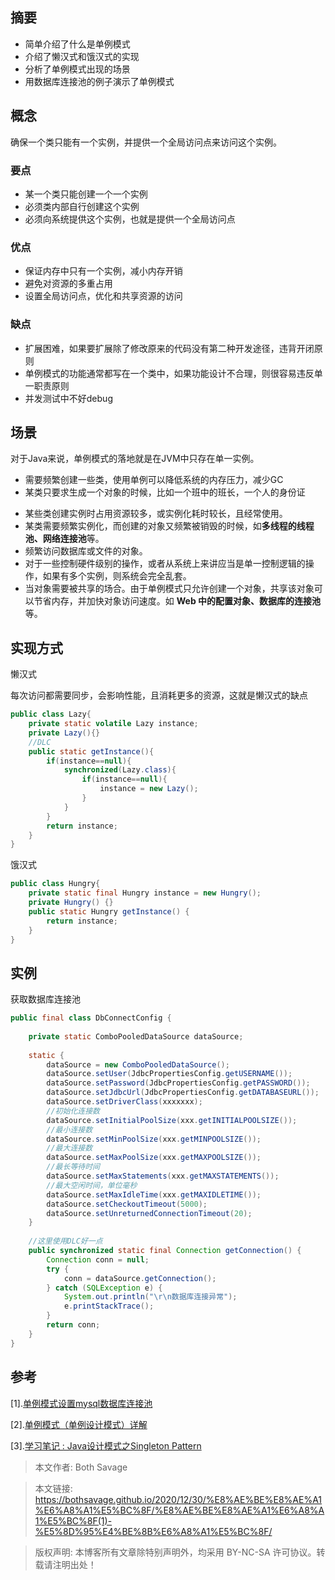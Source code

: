 ## 摘要

* 简单介绍了什么是单例模式
* 介绍了懒汉式和饿汉式的实现
* 分析了单例模式出现的场景
* 用数据库连接池的例子演示了单例模式
## 概念

确保一个类只能有一个实例，并提供一个全局访问点来访问这个实例。

### 要点

* 某一个类只能创建一个一个实例
* 必须类内部自行创建这个实例
* 必须向系统提供这个实例，也就是提供一个全局访问点

### 优点

* 保证内存中只有一个实例，减小内存开销
* 避免对资源的多重占用
* 设置全局访问点，优化和共享资源的访问

### 缺点

* 扩展困难，如果要扩展除了修改原来的代码没有第二种开发途径，违背开闭原则
* 单例模式的功能通常都写在一个类中，如果功能设计不合理，则很容易违反单一职责原则
* 并发测试中不好debug

## 场景

对于Java来说，单例模式的落地就是在JVM中只存在单一实例。

* 需要频繁创建一些类，使用单例可以降低系统的内存压力，减少GC
* 某类只要求生成一个对象的时候，比如一个班中的班长，一个人的身份证

- 某些类创建实例时占用资源较多，或实例化耗时较长，且经常使用。
- 某类需要频繁实例化，而创建的对象又频繁被销毁的时候，如**多线程的线程池、网络连接池**等。
- 频繁访问数据库或文件的对象。
- 对于一些控制硬件级别的操作，或者从系统上来讲应当是单一控制逻辑的操作，如果有多个实例，则系统会完全乱套。
- 当对象需要被共享的场合。由于单例模式只允许创建一个对象，共享该对象可以节省内存，并加快对象访问速度。如 **Web 中的配置对象、数据库的连接池**等。

## 实现方式

懒汉式

每次访问都需要同步，会影响性能，且消耗更多的资源，这就是懒汉式的缺点

```java
public class Lazy{
    private static volatile Lazy instance;
    private Lazy(){}
    //DLC
    public static getInstance(){
        if(instance==null){
            synchronized(Lazy.class){
                if(instance==null){
                    instance = new Lazy();
                }
            }
        }
        return instance;
    }
}
```

饿汉式

```java
public class Hungry{
    private static final Hungry instance = new Hungry();
    private Hungry() {}
    public static Hungry getInstance() {
        return instance;
    }
}
```

## 实例

获取数据库连接池

```java
public final class DbConnectConfig {
 
    private static ComboPooledDataSource dataSource;
 
    static {
        dataSource = new ComboPooledDataSource();
        dataSource.setUser(JdbcPropertiesConfig.getUSERNAME());
        dataSource.setPassword(JdbcPropertiesConfig.getPASSWORD());
        dataSource.setJdbcUrl(JdbcPropertiesConfig.getDATABASEURL());
        dataSource.setDriverClass(xxxxxxx);
        //初始化连接数
        dataSource.setInitialPoolSize(xxx.getINITIALPOOLSIZE());
        //最小连接数
        dataSource.setMinPoolSize(xxx.getMINPOOLSIZE());
        //最大连接数
        dataSource.setMaxPoolSize(xxx.getMAXPOOLSIZE());
        //最长等待时间
        dataSource.setMaxStatements(xxx.getMAXSTATEMENTS());
        //最大空闲时间，单位毫秒
        dataSource.setMaxIdleTime(xxx.getMAXIDLETIME());
        dataSource.setCheckoutTimeout(5000);
        dataSource.setUnreturnedConnectionTimeout(20);
    }
 
 	//这里使用DLC好一点
    public synchronized static final Connection getConnection() {
        Connection conn = null;
        try {
            conn = dataSource.getConnection();
        } catch (SQLException e) {
            System.out.println("\r\n数据库连接异常");
            e.printStackTrace();
        }
        return conn;
    }
}
```



## 参考

[1].[单例模式设置mysql数据库连接池](https://blog.csdn.net/sade1231/article/details/81562156)

[2].[单例模式（单例设计模式）详解](http://c.biancheng.net/view/1338.html)

[3].[学习笔记 : Java设计模式之Singleton Pattern](https://ishacker.net/2019/09/06/Java%E8%AE%BE%E8%AE%A1%E6%A8%A1%E5%BC%8F%E4%B9%8BSingleton-Pattern/)

> 本文作者: Both Savage
  
>本文链接: https://bothsavage.github.io/2020/12/30/%E8%AE%BE%E8%AE%A1%E6%A8%A1%E5%BC%8F/%E8%AE%BE%E8%AE%A1%E6%A8%A1%E5%BC%8F(1)-%E5%8D%95%E4%BE%8B%E6%A8%A1%E5%BC%8F/
  
>版权声明: 本博客所有文章除特别声明外，均采用 BY-NC-SA 许可协议。转载请注明出处！
